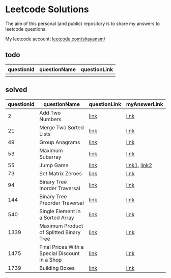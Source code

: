 # Leetcode Solutions
The aim of this personal (and public) repository is to share my answers to leetcode questions.

My leetcode account: [leetcode.com/shayansm/](https://leetcode.com/shayansm/)


## todo
| questionId | questionName | questionLink |
|------------|--------------|--------------|
|            |              |              |

## solved
| questionId | questionName                                   | questionLink                                                                          | myAnswerLink                                                                                                                                                                              |
|------------|------------------------------------------------|---------------------------------------------------------------------------------------|-------------------------------------------------------------------------------------------------------------------------------------------------------------------------------------------|
| 2          | Add Two Numbers                                | [link](https://leetcode.com/problems/add-two-numbers/)                                | [link](https://github.com/shayansm2/leetcodeSolutions/blob/main/src/medium/AddTwoNumbers.py)                                                                                              |
| 21         | Merge Two Sorted Lists                         | [link](https://leetcode.com/problems/merge-two-sorted-lists/)                         | [link](https://github.com/shayansm2/leetcodeSolutions/blob/main/src/easy/MergeTwoSortedLists.py)                                                                                          |
| 49         | Group Anagrams                                 | [link](https://leetcode.com/problems/group-anagrams/)                                 | [link](https://github.com/shayansm2/leetcodeSolutions/blob/main/src/medium/GroupAnagrams.py)                                                                                              |
| 53         | Maximum Subarray                               | [link](https://leetcode.com/problems/maximum-subarray/)                               | [link](https://github.com/shayansm2/leetcodeSolutions/blob/main/src/easy/MaximumSubarray.py)                                                                                              |
| 55         | Jump Game                                      | [link](https://leetcode.com/problems/jump-game/)                                      | [link1](https://github.com/shayansm2/leetcodeSolutions/blob/main/src/medium/JumpGame_BFS.py), [link2](https://github.com/shayansm2/leetcodeSolutions/blob/main/src/medium/JumpGame_DP.py) |
| 73         | Set Matrix Zeroes                              | [link](https://leetcode.com/problems/set-matrix-zeroes/)                              | [link](https://github.com/shayansm2/leetcodeSolutions/blob/main/src/medium/SetMatrixZeroes.py)                                                                                            |
| 94         | Binary Tree Inorder Traversal                  | [link](https://leetcode.com/problems/binary-tree-inorder-traversal/)                  | [link](https://github.com/shayansm2/leetcodeSolutions/blob/main/src/easy/BinaryTreeInorderTraversal.py)                                                                                   |
| 144        | Binary Tree Preorder Traversal                 | [link](https://leetcode.com/problems/binary-tree-preorder-traversal/)                 | [link](https://github.com/shayansm2/leetcodeSolutions/blob/main/src/easy/BinaryTreePreorderTraversal.py)                                                                                  | 
| 540        | Single Element in a Sorted Array               | [link](https://leetcode.com/problems/single-element-in-a-sorted-array/)               | [link](https://github.com/shayansm2/leetcodeSolutions/blob/main/src/medium/SingleElementSortedArray.php)                                                                                  |
| 1339       | Maximum Product of Splitted Binary Tree        | [link](https://leetcode.com/problems/maximum-product-of-splitted-binary-tree/)        | [link](https://github.com/shayansm2/leetcodeSolutions/blob/main/src/medium/MaximumProductSplittedBinaryTree.py)                                                                           |
| 1475       | Final Prices With a Special Discount in a Shop | [link](https://leetcode.com/problems/final-prices-with-a-special-discount-in-a-shop/) | [link](https://github.com/shayansm2/leetcodeSolutions/blob/main/src/easy/FinalPricesWithSpecialDiscountShop.py)                                                                           |
| 1739       | Building Boxes                                 | [link](https://leetcode.com/problems/building-boxes/)                                 | [link](https://github.com/shayansm2/leetcodeSolutions/blob/main/src/hard/BuildingBoxes.py)                                                                                                |
